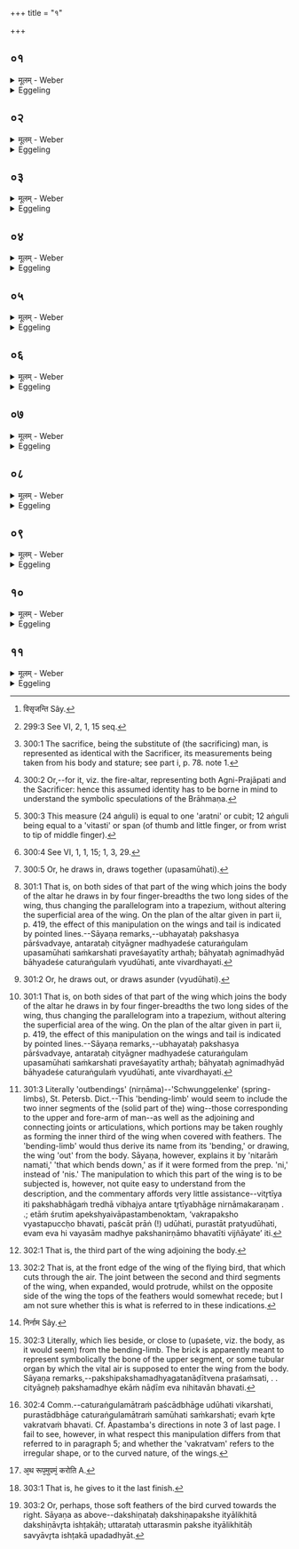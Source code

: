+++
title = "१"

+++






##  ०१
<details><summary>मूलम् - Weber</summary>

प्रजा᳘पतिः स्वर्गं᳘ लोक᳘मजिगांसत्॥  
स᳘र्वे वै᳘ पश᳘वः प्रजा᳘पतिः पु᳘रुषो᳘ऽश्वो गौर᳘विरजः स᳘ एतै᳘ रूपैॗर्नाशक्नोत्स᳘ एतं व᳘योविधमात्मा᳘नमपश्यदग्निं तं व्य᳘धत्त सो᳘ऽनुपसमुह्या᳘नुपाधायो᳘दपिपतिषत्सॗ नाशक्नोत्स᳘ उपसमु᳘ह्योपधायो᳘दपतत्त᳘स्माद᳘प्येत᳘र्हि व᳘यांसि यॗदैव᳘ पक्षा᳘ उपसमू᳘हन्ते यदा प᳘त्राणि विसृजन्तेऽथो᳘त्पतितुं [^wbr_1] शक्नुवन्ति॥  

[^wbr_1]: विसृजन्ति Sây.
</details>

<details><summary>Eggeling</summary>

1. Prajāpati was desirous of going up to the world of heaven; but Prajāpati, indeed, is all the (sacrificial) animals [^egg_560]--man, horse, bull, ram, and

[^egg_560]: 299:3 See VI, 2, 1, 15 seq.

he-goat:--by means of these forms he could not do so. He saw this bird-like body, the fire-altar, and constructed it. He attempted to fly up, without contracting and expanding (the wings), but could not do so. By contracting and expanding (the wings) he did fly up: whence even to this day birds can only fly up when they contract their wings and spread their feathers.
</details>


##  ०२
<details><summary>मूलम् - Weber</summary>

तं वा᳘ अङ्गु᳘लिभिर्मिमीते॥  
पु᳘रुषो वै᳘ यज्ञस्ते᳘नेदᳫं स᳘र्वम् मितं त᳘स्यैॗषावमा मा᳘त्रा य᳘दङ्गु᳘लयस्तॗद्यास्यावमा मा᳘त्रा ता᳘मस्य त᳘दाप्नोति त᳘यैनं त᳘न्मिमीते॥
</details>

<details><summary>Eggeling</summary>

2. He measures it (the fire-altar) by finger-breadths; for the sacrifice being a man [^egg_561], it is by means of him that everything is measured here. Now these, to wit, the fingers, are his lowest measure: he thus secures for him (the sacrificial man [^egg_562]) that lowest measure of his, and therewith he thus measures him.

[^egg_561]: 300:1 The sacrifice, being the substitute of (the sacrificing) man, is represented as identical with the Sacrificer, its measurements being taken from his body and stature; see part i, p. 78. note 1.

[^egg_562]: 300:2 Or,--for it, viz. the fire-altar, representing both Agni-Prajāpati and the Sacrificer: hence this assumed identity has to be borne in mind to understand the symbolic speculations of the Brāhmaṇa.
</details>


##  ०३
<details><summary>मूलम् - Weber</summary>

च᳘तुर्विंशत्याङ्गु᳘लिभिर्मिमीते॥  
च᳘तुर्विंशत्यक्षरा वै᳘ गायत्री᳘ गायॗत्रोऽग्निर्या᳘वानग्निर्या᳘वत्यस्य मा᳘त्रा ता᳘वतैॗवैनं त᳘न्मिमीते॥
</details>

<details><summary>Eggeling</summary>

3. He measures by twenty-four finger-breadths [^egg_563],--the Gāyatrī (verse) consists of twenty-four syllables, and Agni is of Gāyatra nature [^egg_564]: as great as Agni is, as great as is his measure, by so much he thus measures him.

[^egg_563]: 300:3 This measure (24 aṅguli) is equal to one 'aratni' or cubit; 12 aṅguli being equal to a 'vitasti' or span (of thumb and little finger, or from wrist to tip of middle finger).

[^egg_564]: 300:4 See VI, 1, 1, 15; 1, 3, 29.
</details>


##  ०४
<details><summary>मूलम् - Weber</summary>

स᳘ चतुरङ्गुल᳘मेॗवोभय᳘तोऽन्तरत᳘ उपसमू᳘हति॥  
चतुरङ्गुल᳘मुभय᳘तो बाह्यतो व्यु᳘दूहति तद्या᳘वदेॗवोपसमू᳘हति ता᳘वद्व्यु᳘दूहति तन्ना᳘हैॗवातिरेच᳘यतिॗ नो क᳘नीयः करोति त᳘था पु᳘छस्य तथो᳘त्तरस्य पक्ष᳘स्य॥
</details>

<details><summary>Eggeling</summary>

4. He contracts [^egg_565] (the right wing) inside on both

[^egg_565]: 300:5 Or, he draws in, draws together (upasamūhati).

sides [^egg_566] by just four finger-breadths, and expands [^egg_567] it outside on both sides [^egg_566] by four finger-breadths: he thus expands it by just as much as he contracts it; and thus, indeed, he neither exceeds (its proper size) nor does he make it too small. In the same way in regard to the tail, and in the same way in regard to the left wing.

[^egg_566]: 301:1 That is, on both sides of that part of the wing which joins the body of the altar he draws in by four finger-breadths the two long sides of the wing, thus changing the parallelogram into a trapezium, without altering the superficial area of the wing. On the plan of the altar given in part ii, p. 419, the effect of this manipulation on the wings and tail is indicated by pointed lines.--Sāyaṇa remarks,--ubhayataḥ pakshasya pārśvadvaye, antarataḥ cityāgner madhyadeśe caturaṅgulam upasamūhati saṁkarshati praveśayatīty arthaḥ; bāhyataḥ agnimadhyād bāhyadeśe caturaṅgulaṁ vyudūhati, ante vivardhayati.

[^egg_567]: 301:2 Or, he draws out, or draws asunder (vyudūhati).
</details>


##  ०५
<details><summary>मूलम् - Weber</summary>

अ᳘थ निर्णामौ᳘ पक्ष᳘योः करोति॥  
निर्णामौ हि व᳘यसः पक्ष᳘योर्भवतो वितृतीये᳘ वितृतीये हि व᳘यसः पक्ष᳘योर्निर्णामौ भ᳘वतो᳘ऽन्तरे वितृतीये᳘ऽन्तरे हि वि᳘तृतीये व᳘यसः पक्ष᳘योर्निर्णामौ भ᳘वतः स᳘ चतुरङ्गुल᳘मेव᳘ पुर᳘स्तादुदू᳘हति चतुरङ्गुल᳘म् पश्चा᳘दुपस᳘मूहति तद्या᳘वदेॗवोदू᳘हति ता᳘वदुपस᳘मूहति तन्ना᳘हैॗवातिरेच᳘यतिॗ नो क᳘नीयः करोति॥
</details>

<details><summary>Eggeling</summary>

5. He then makes two bending-limbs [^egg_568] in the wings, for there are two bending-limbs in a bird's

[^egg_568]: 301:3 Literally 'outbendings' (nirṇāma)--'Schwunggelenke' (spring-limbs), St. Petersb. Dict.--This 'bending-limb' would seem to include the two inner segments of the (solid part of the) wing--those corresponding to the upper and fore-arm of man--as well as the adjoining and connecting joints or articulations, which portions may be taken roughly as forming the inner third of the wing when covered with feathers. The 'bending-limb' would thus derive its name from its 'bending,' or drawing, the wing 'out' from the body. Sāyaṇa, however, explains it by 'nitarāṁ namati,' 'that which bends down,' as if it were formed from the prep. 'ni,' instead of 'nis.' The manipulation to which this part of the wing is to be subjected is, however, not quite easy to understand from the description, and the commentary affords very little assistance--vitr̥tīya iti pakshabhāgaṁ tredhā vibhajya antare tr̥tīyabhāge nirnāmakaraṇam . .; etāṁ śrutim apekshyaivāpastambenoktam, ‘vakrapaksho vyastapuccḥo bhavati, paścāt prāṅ (!) udūhati, purastāt pratyudūhati, evam eva hi vayasām madhye pakshanirṇāmo bhavatīti vijñāyate’ iti.

wings. In one-third (of each wing he makes them), for the bending-limbs are in one-third of the bird's wings;--in the inner third [^egg_569], for the bending-limbs are in the inner third of a bird's wings. He expands (each of these limbs) in front [^egg_570] by just four finger-breadths, and contracts it behind by four finger-breadths; he thus expands it by just as much as he contracts it; and thus, indeed, he neither exceeds (its size), nor does he make it too small.

[^egg_569]: 302:1 That is, the third part of the wing adjoining the body.

[^egg_570]: 302:2 That is, at the front edge of the wing of the flying bird, that which cuts through the air. The joint between the second and third segments of the wing, when expanded, would protrude, whilst on the opposite side of the wing the tops of the feathers would somewhat recede; but I am not sure whether this is what is referred to in these indications.
</details>


##  ०६
<details><summary>मूलम् - Weber</summary>

स त᳘स्मिन्निर्णामे᳟ [^wbr_2] ॥  
ए᳘कामि᳘ष्टकामु᳘पदधाति तॗद्येयं व᳘यसः प᳘ततो निर्णामादे᳘का नाॗड्युपशे᳘ते तां त᳘त्करोत्य᳘थो इद᳘म्॥  

[^wbr_2]: निर्नाम Sây.
</details>

<details><summary>Eggeling</summary>

6. On that bending-limb he places one brick he thereby gives to it that single tube (tubular organ) which joins on to [^egg_571] (the body) from the bending-limb of the flying bird. Then here (on the left wing).

[^egg_571]: 302:3 Literally, which lies beside, or close to (upaśete, viz. the body, as it would seem) from the bending-limb. The brick is apparently meant to represent symbolically the bone of the upper segment, or some tubular organ by which the vital air is supposed to enter the wing from the body. Sāyaṇa remarks,--pakshipakshamadhyagatanāḍītvena praśaṁsati, . . cityāgneḥ pakshamadhye ekāṁ nāḍīm eva nihitavān bhavati.
</details>


##  ०७
<details><summary>मूलम् - Weber</summary>

अ᳘थ वक्रौ᳘ करोति॥  
वक्रौ हि व᳘यसः पक्षौ भ᳘वतः स᳘ चतुरङ्गुल᳘मेव᳘ पश्चा᳘दुदू᳘हति चतुरङ्गुल᳘म् पुर᳘स्तादुपस᳘मूहति तद्या᳘वदेॗवोदू᳘हति ता᳘वदुपस᳘मूहति तन्ना᳘हैवातिरेच᳘यतिॗ नो क᳘नीयः करोति॥
</details>

<details><summary>Eggeling</summary>

7. He then makes the wings crooked, for a bird's wings are crooked; he expands them behind by just four finger-breadths, and contracts them in front by four finger-breadths [^egg_572]: he thus draws them out by

[^egg_572]: 302:4 Comm.--caturaṅgulamātraṁ paścādbhāge udūhati vikarshati, purastādbhāge caturaṅgulamātraṁ samūhati saṁkarshati; evaṁ kr̥te vakratvaṁ bhavati. Cf. Āpastamba's directions in note 3 of last page. I fail to see, however, in what respect this manipulation differs from that referred to in paragraph 5; and whether the  'vakratvam' refers to the irregular shape, or to the curved nature, of the wings.

just as much as he draws them in; and thus, indeed, he neither exceeds (its size) nor does he make it too small.
</details>


##  ०८
<details><summary>मूलम् - Weber</summary>

अ᳘थ रूप᳘मूत्तमं᳘ करोति [^wbr_3] ॥  
अ᳘त्रैष स᳘र्वोऽग्निः स᳘ᳫं᳘स्कृतस्त᳘स्मिन्देवा᳘ एत᳘द्रूप᳘मुत्तम᳘मदधुस्त᳘थैॗवास्मिन्नय᳘मेत᳘द्रूप᳘मुत्तमं᳘ दधाति स᳘ सह᳘स्रमृज्वालिखिता इ᳘ष्टकाः करो᳘ति सह᳘स्रमित्यालिखिताः᳘ सह᳘स्रमित्यालिखिताः᳟॥  

[^wbr_3]: अ᳘थ रूप᳘मुपमं᳘ करोति A.
</details>

<details><summary>Eggeling</summary>

8. He now gives to it (the altar) the highest form [^egg_573]. This Agni had now been completely restored, and the gods conferred upon him this highest form; and in like manner does this (Sacrificer) confer upon him this highest form: he makes a thousand bricks marked with straight lines, a thousand marked this way (from left to right), and a thousand marked that way (from right to left).

[^egg_573]: 303:1 That is, he gives to it the last finish.
</details>


##  ०९
<details><summary>मूलम् - Weber</summary>

अ᳘थ पञ्चमीं चि᳘तिमुपधा᳘य॥  
त्रेॗधाग्निं वि᳘मिमीते स᳘ मध्यमे᳘ वितृतीये᳘ सह᳘स्रमृज्वालिखिता इ᳘ष्टका उ᳘पदधाति तद्या᳘नीमा᳘नि व᳘यसः प्रत्य᳘ञ्चि शीर्ष्ण आ पु᳘छादृजू᳘नि लो᳘मानि ता᳘नि त᳘त्करोति॥
</details>

<details><summary>Eggeling</summary>

9. And when he has laid down the fifth layer, he measures out the altar in three parts, and on the central part he places the one thousand bricks marked with straight lines: he thereby gives to it those straight plumes of the bird pointing backwards (with their tops, and covering it) from head to tail.
</details>


##  १०
<details><summary>मूलम् - Weber</summary>

अ᳘थ सह᳘स्रमित्यालिखिता᳘ दक्षिणत उ᳘पदधाति॥  
तद्या᳘नीमा᳘नि व᳘यसो दक्षिणतो᳘ वक्रा᳘णि लो᳘मानि ता᳘नि त᳘त्करोति॥
</details>

<details><summary>Eggeling</summary>

10. On the right side he then lays down the one thousand (bricks) marked ṭḥuś (from left to right): he thereby gives to it those curved plumes on the right side of the bird [^egg_574].

[^egg_574]: 303:2 Or, perhaps, those soft feathers of the bird curved towards the right. Sāyaṇa as above--dakshiṇataḥ dakshiṇapakshe ityālikhitā dakshiṇāvr̥ta ishṭakāḥ; uttarataḥ uttarasmin pakshe ityālikhitāḥ savyāvr̥ta ishṭakā upadadhyāt.
</details>


##  ११
<details><summary>मूलम् - Weber</summary>

अ᳘थ सह᳘स्रमित्यालिखिता᳘ उत्तरत उ᳘पदधाति॥  
तद्या᳘नीमा᳘नि व᳘यस उत्तरतो᳘ वक्रा᳘णि लो᳘मानि ता᳘नि त᳘त्करोति सह᳘स्रेण स᳘र्वं वै᳘ सह᳘स्रᳫं स᳘र्वेणैॗवास्मिन्नेत᳘द्रूप᳘मुत्तमं᳘ दधाति त्रिभिः᳘ सह᳘स्रैस्त्रिवृ᳘दग्निर्या᳘वानग्निर्या᳘वत्यस्य मा᳘त्रा ता᳘वतैॗवास्मिन्नेत᳘द्रूप᳘मुत्तमं᳘ दधाति॥
</details>
<details><summary>Eggeling</summary>

11. On the left side he then lays down the one thousand (bricks) marked ṭḥuś (from right to left): he thereby gives to it those curved plumes on the left side of the bird. With a thousand (bricks he does it each time)--a thousand means everything:

with everything (required) he thus confers that highest form upon him (Agni);--with three thousand--Agni is threefold: as great as Agni is, as great as is his measure, with so much he thus confers the highest form upon him.
</details>

